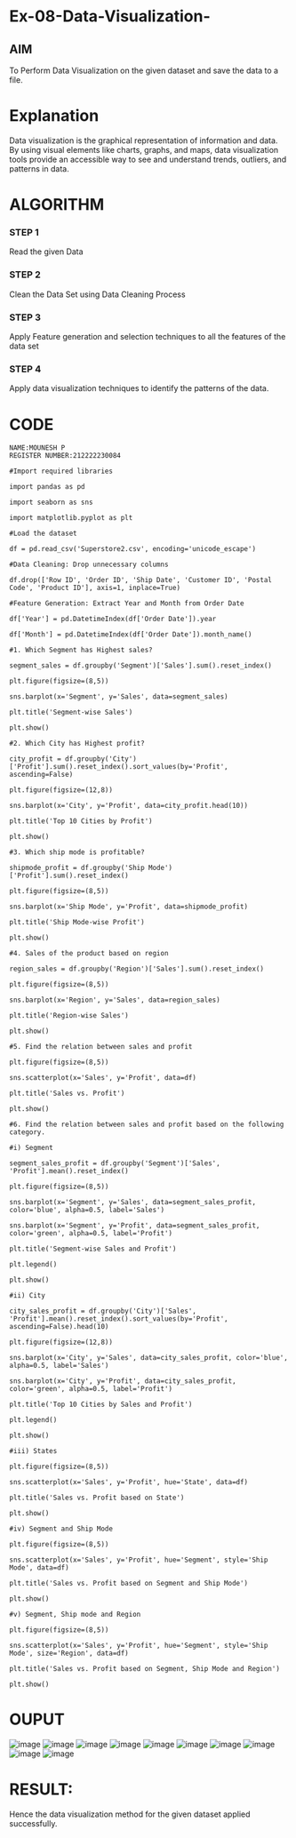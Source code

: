 # Ex-08-Data-Visualization-

## AIM
To Perform Data Visualization on the given dataset and save the data to a file. 

# Explanation
Data visualization is the graphical representation of information and data. By using visual elements like charts, graphs, and maps, data visualization tools provide an accessible way to see and understand trends, outliers, and patterns in data.

# ALGORITHM
### STEP 1
Read the given Data
### STEP 2
Clean the Data Set using Data Cleaning Process
### STEP 3
Apply Feature generation and selection techniques to all the features of the data set
### STEP 4
Apply data visualization techniques to identify the patterns of the data.


# CODE
```
NAME:MOUNESH P
REGISTER NUMBER:212222230084

#Import required libraries

import pandas as pd

import seaborn as sns

import matplotlib.pyplot as plt

#Load the dataset

df = pd.read_csv('Superstore2.csv', encoding='unicode_escape')

#Data Cleaning: Drop unnecessary columns

df.drop(['Row ID', 'Order ID', 'Ship Date', 'Customer ID', 'Postal Code', 'Product ID'], axis=1, inplace=True)

#Feature Generation: Extract Year and Month from Order Date

df['Year'] = pd.DatetimeIndex(df['Order Date']).year

df['Month'] = pd.DatetimeIndex(df['Order Date']).month_name()

#1. Which Segment has Highest sales?

segment_sales = df.groupby('Segment')['Sales'].sum().reset_index()

plt.figure(figsize=(8,5))

sns.barplot(x='Segment', y='Sales', data=segment_sales)

plt.title('Segment-wise Sales')

plt.show()

#2. Which City has Highest profit?

city_profit = df.groupby('City')['Profit'].sum().reset_index().sort_values(by='Profit', ascending=False)

plt.figure(figsize=(12,8))

sns.barplot(x='City', y='Profit', data=city_profit.head(10))

plt.title('Top 10 Cities by Profit')

plt.show()

#3. Which ship mode is profitable?

shipmode_profit = df.groupby('Ship Mode')['Profit'].sum().reset_index()

plt.figure(figsize=(8,5))

sns.barplot(x='Ship Mode', y='Profit', data=shipmode_profit)

plt.title('Ship Mode-wise Profit')

plt.show()

#4. Sales of the product based on region

region_sales = df.groupby('Region')['Sales'].sum().reset_index()

plt.figure(figsize=(8,5))

sns.barplot(x='Region', y='Sales', data=region_sales)

plt.title('Region-wise Sales')

plt.show()

#5. Find the relation between sales and profit

plt.figure(figsize=(8,5))

sns.scatterplot(x='Sales', y='Profit', data=df)

plt.title('Sales vs. Profit')

plt.show()

#6. Find the relation between sales and profit based on the following category.

#i) Segment

segment_sales_profit = df.groupby('Segment')['Sales', 'Profit'].mean().reset_index()

plt.figure(figsize=(8,5))

sns.barplot(x='Segment', y='Sales', data=segment_sales_profit, color='blue', alpha=0.5, label='Sales')

sns.barplot(x='Segment', y='Profit', data=segment_sales_profit, color='green', alpha=0.5, label='Profit')

plt.title('Segment-wise Sales and Profit')

plt.legend()

plt.show()

#ii) City

city_sales_profit = df.groupby('City')['Sales', 'Profit'].mean().reset_index().sort_values(by='Profit', ascending=False).head(10)

plt.figure(figsize=(12,8))

sns.barplot(x='City', y='Sales', data=city_sales_profit, color='blue', alpha=0.5, label='Sales')

sns.barplot(x='City', y='Profit', data=city_sales_profit, color='green', alpha=0.5, label='Profit')

plt.title('Top 10 Cities by Sales and Profit')

plt.legend()

plt.show()

#iii) States

plt.figure(figsize=(8,5))

sns.scatterplot(x='Sales', y='Profit', hue='State', data=df)

plt.title('Sales vs. Profit based on State')

plt.show()

#iv) Segment and Ship Mode

plt.figure(figsize=(8,5))

sns.scatterplot(x='Sales', y='Profit', hue='Segment', style='Ship Mode', data=df)

plt.title('Sales vs. Profit based on Segment and Ship Mode')

plt.show()

#v) Segment, Ship mode and Region

plt.figure(figsize=(8,5))

sns.scatterplot(x='Sales', y='Profit', hue='Segment', style='Ship Mode', size='Region', data=df)

plt.title('Sales vs. Profit based on Segment, Ship Mode and Region')

plt.show()
```

# OUPUT
![image](https://github.com/harinidq/Ex-08-Data-Visualization-/assets/113497680/3fd50ba0-7640-4f6e-82e5-60d0f67b4a7f)
![image](https://github.com/harinidq/Ex-08-Data-Visualization-/assets/113497680/d9adc176-4ecd-4077-970b-dcc1ed70f0fa)
![image](https://github.com/harinidq/Ex-08-Data-Visualization-/assets/113497680/423b351b-dca9-4cfd-bbe9-27dfaab2842e)
![image](https://github.com/harinidq/Ex-08-Data-Visualization-/assets/113497680/fb88de13-8ebf-447f-a0dd-b990f682dd54)
![image](https://github.com/harinidq/Ex-08-Data-Visualization-/assets/113497680/f026c081-3979-4e6d-98dd-8639e916221e)
![image](https://github.com/harinidq/Ex-08-Data-Visualization-/assets/113497680/465e9f62-422c-4e46-ba6a-f2a31417d7be)
![image](https://github.com/harinidq/Ex-08-Data-Visualization-/assets/113497680/216dea09-4170-4272-a0b3-ec307798788d)
![image](https://github.com/harinidq/Ex-08-Data-Visualization-/assets/113497680/32c9646f-1b00-436b-9b6d-cefce11458fb)
![image](https://github.com/harinidq/Ex-08-Data-Visualization-/assets/113497680/62c526d4-27d9-4af4-af9f-e2afce1a6a88)
![image](https://github.com/harinidq/Ex-08-Data-Visualization-/assets/113497680/ced98db3-bb81-410b-8007-ea44955eba2e)


# RESULT:
Hence the data visualization method for the given dataset applied successfully.
